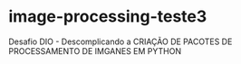 # image-processing-teste3
 Desafio DIO - Descomplicando a CRIAÇÃO DE PACOTES DE PROCESSAMENTO DE IMGANES EM PYTHON
